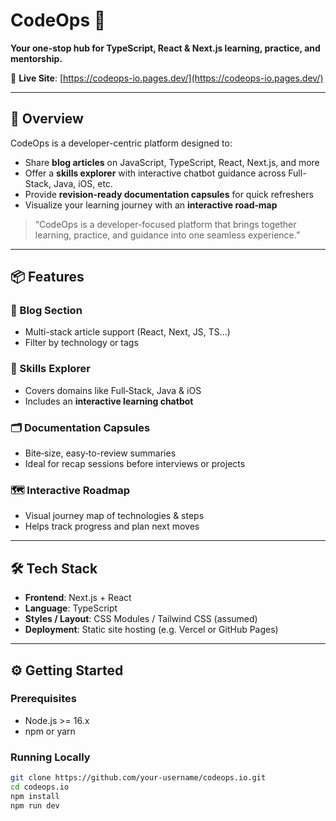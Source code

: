 # CodeOps 🚀

**Your one-stop hub for TypeScript, React & Next.js learning, practice, and mentorship.**

🔗 **Live Site**: [https://codeops-io.pages.dev/](https://codeops-io.pages.dev/)

---

## 🌟 Overview

CodeOps is a developer-centric platform designed to:

- Share **blog articles** on JavaScript, TypeScript, React, Next.js, and more  
- Offer a **skills explorer** with interactive chatbot guidance across Full-Stack, Java, iOS, etc.  
- Provide **revision-ready documentation capsules** for quick refreshers  
- Visualize your learning journey with an **interactive road‑map**

> “CodeOps is a developer-focused platform that brings together learning, practice, and guidance into one seamless experience.”

---

## 📦 Features

### 📝 Blog Section  
- Multi-stack article support (React, Next, JS, TS…)  
- Filter by technology or tags

### 🧠 Skills Explorer  
- Covers domains like Full‑Stack, Java & iOS  
- Includes an **interactive learning chatbot**

### 🗂 Documentation Capsules  
- Bite‑size, easy‑to-review summaries  
- Ideal for recap sessions before interviews or projects

### 🗺 Interactive Roadmap  
- Visual journey map of technologies & steps  
- Helps track progress and plan next moves

---

## 🛠️ Tech Stack

- **Frontend**: Next.js + React  
- **Language**: TypeScript  
- **Styles / Layout**: CSS Modules / Tailwind CSS (assumed)  
- **Deployment**: Static site hosting (e.g. Vercel or GitHub Pages)

---

## ⚙️ Getting Started

### Prerequisites

- Node.js >= 16.x  
- npm or yarn

### Running Locally

```bash
git clone https://github.com/your-username/codeops.io.git
cd codeops.io
npm install
npm run dev
